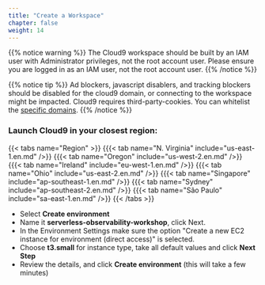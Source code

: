 ```yaml
---
title: "Create a Workspace"
chapter: false
weight: 14
---
```


{{% notice warning %}}
The Cloud9 workspace should be built by an IAM user with Administrator privileges,
not the root account user. Please ensure you are logged in as an IAM user, not the root
account user.
{{% /notice %}}

{{% notice tip %}}
Ad blockers, javascript disablers, and tracking blockers should be disabled for
the cloud9 domain, or connecting to the workspace might be impacted.
Cloud9 requires third-party-cookies. You can whitelist the [specific domains]( https://docs.aws.amazon.com/cloud9/latest/user-guide/troubleshooting.html#troubleshooting-env-loading).
{{% /notice %}}

### Launch Cloud9 in your closest region:
{{< tabs name="Region" >}}
{{{< tab name="N. Virginia" include="us-east-1.en.md" />}}
{{{< tab name="Oregon" include="us-west-2.en.md" />}}
{{{< tab name="Ireland" include="eu-west-1.en.md" />}}
{{{< tab name="Ohio" include="us-east-2.en.md" />}}
{{{< tab name="Singapore" include="ap-southeast-1.en.md" />}}
{{{< tab name="Sydney" include="ap-southeast-2.en.md" />}}
{{{< tab name="São Paulo" include="sa-east-1.en.md" />}}
{{< /tabs >}}

- Select **Create environment**
- Name it **serverless-observability-workshop**, click Next.
- In the Environment Settings  make sure the option "Create a new EC2 instance for environment (direct access)" is selected.
- Choose **t3.small** for instance type, take all default values and click **Next Step**
- Review the details, and click **Create environment** (this will take a few minutes)